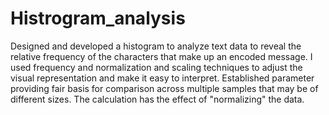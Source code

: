 # Histrogram_analysis
Designed and developed a histogram to analyze text data to reveal the relative frequency of the characters that make up an encoded message.
I used frequency and normalization and scaling techniques to adjust the visual representation and make it easy to interpret.
Established parameter providing fair basis for comparison across multiple samples that may be of different sizes. The calculation has the effect of "normalizing" the data.
